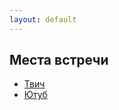 ```yaml
---
layout: default
---
```


## Места встречи

* [Твич](https://www.twitch.tv/8bitteaparty/)
* [Ютуб](https://www.youtube.com/channel/UCynyB3OjqPinwmZJK5wfhaw/)